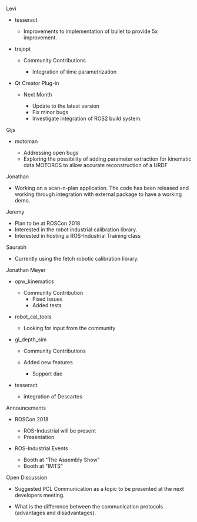 Levi

* tesseract

  * Improvements to implementation of bullet to provide 5x improvement.

* trajopt

  * Community Contributions

    * Integration of time parametrization

* Qt Creator Plug-in

  * Next Month

    * Update to the latest version
    * Fix minor bugs
    * Investigate integration of ROS2 build system.

Gijs

* motoman

  * Addressing open bugs
  * Exploring the possibility of adding parameter extraction for kinematic data MOTOROS to allow accurate reconstruction of a URDF

Jonathan

* Working on a scan-n-plan application. The code has been released and working through integration with external package to have a working demo.

Jeremy

* Plan to be at ROSCon 2018
* Interested in the robot industrial calibration library.
* Interested in hosting a ROS-Industrial Training class

Saurabh

* Currently using the fetch robotic calibration library.

Jonathan Meyer

* opw_kinematics

  * Community Contribution
    * Fixed issues
    * Added tests

* robot_cal_tools

  * Looking for input from the community

* gl_depth_sim

  * Community Contributions
  * Added new features

    * Support dae

* tesseract

  * integration of Descartes


Announcements

* ROSCon 2018

  * ROS-Industrial will be present
  * Presentation

* ROS-Industrial Events

  * Booth at "The Assembly Show"
  * Booth at "IMTS"

Open Discussion

* Suggested PCL Communication as a topic to be presented at the next developers meeting.

* What is the difference between the communication protocols (advantages and disadvantages).

